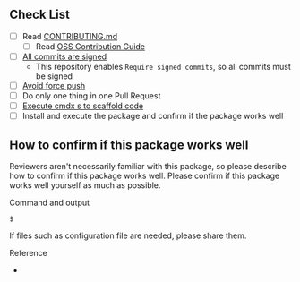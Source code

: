 ## Check List

<!-- Please check the list. Please don't remove the check list. -->

- [ ] Read [CONTRIBUTING.md](https://aquaproj.github.io/docs/products/aqua-registry/contributing)
  - [ ] Read [OSS Contribution Guide](https://github.com/suzuki-shunsuke/oss-contribution-guide/blob/main/README.md)
- [ ] [All commits are signed](https://github.com/suzuki-shunsuke/oss-contribution-guide/blob/main/docs/commit-signing.md)
  - This repository enables `Require signed commits`, so all commits must be signed
- [ ] [Avoid force push](https://github.com/suzuki-shunsuke/oss-contribution-guide?tab=readme-ov-file#dont-do-force-pushes-after-opening-pull-requests)
- [ ] Do only one thing in one Pull Request
- [ ] [Execute cmdx s to scaffold code](https://aquaproj.github.io/docs/products/aqua-registry/contributing/#use-cmdx-s-definitely)
- [ ] Install and execute the package and confirm if the package works well

## How to confirm if this package works well

Reviewers aren't necessarily familiar with this package, so please describe how to confirm if this package works well.
Please confirm if this package works well yourself as much as possible.

Command and output

```console
$
```

If files such as configuration file are needed, please share them.

Reference

-
